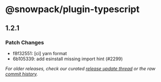 # @snowpack/plugin-typescript

## 1.2.1

### Patch Changes

- f8f32551: [ci] yarn format
- 6b105339: add esinstall missing import hint (#2299)

_For older releases, check our curated [release update thread](https://github.com/withastro/snowpack/discussions/1183) or the raw [commit history](https://github.com/withastro/snowpack/commits/main/plugins/plugin-typescript)._
